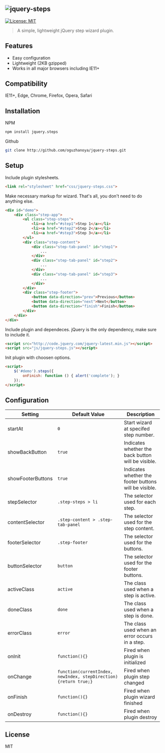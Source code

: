 ## ![jquery-steps](https://oguzhanoya.github.io/jquery-steps/img/logo.svg)

[![License: MIT](https://img.shields.io/badge/License-MIT-blue.svg)](https://opensource.org/licenses/MIT)

> A simple, lightweight jQuery step wizard plugin.

## Features
- Easy configuration
- Lightweight (2KB gzipped)
- Works in all major browsers including IE11+

## Compatibility
IE11+, Edge, Chrome, Firefox, Opera, Safari

## Installation
NPM
```sh
npm install jquery.steps
```
Github
```sh
git clone http://github.com/oguzhanoya/jquery-steps.git
```

## Setup

Include plugin stylesheets.
```html
<link rel="stylesheet" href="css/jquery-steps.css">
```
Make necessary markup for wizard. That's all, you don't need to do anything else.
```html
<div id="demo">
    <div class="step-app">
        <ul class="step-steps">
            <li><a href="#step1">Step 1</a></li>
            <li><a href="#step2">Step 2</a></li>
            <li><a href="#step3">Step 3</a></li>
        </ul>
        <div class="step-content">
            <div class="step-tab-panel" id="step1">
                ...
            </div>
            <div class="step-tab-panel" id="step2">
                ...
            </div>
            <div class="step-tab-panel" id="step3">
                ...
            </div>
        </div>
        <div class="step-footer">
            <button data-direction="prev">Previous</button>
            <button data-direction="next">Next</button>
            <button data-direction="finish">Finish</button>
        </div>
    </div>
</div>
```
Include plugin and dependeces. jQuery is the only dependency, make sure to include it.
```html
<script src="http://code.jquery.com/jquery-latest.min.js"></script>
<script src="js/jquery-steps.js"></script>
```
Init plugin with choosen options.
```html
<script>
    $('#demo').steps({
        onFinish: function () { alert('complete'); }
    });
</script>
```
## Configuration

|Setting|Default Value|Description|
|---|---|---|
|startAt|`0`|Start wizard at specifed step number.|
|showBackButton|`true`|Indicates whether the back button will be visible.|
|showFooterButtons|`true`|Indicates whether the footer buttons will be visible.|
|stepSelector|`.step-steps > li`|The selector used for each step.|
|contentSelector|`.step-content > .step-tab-panel`|The selector used for the step content.|
|footerSelector|`.step-footer`|The selector used for the buttons.|
|buttonSelector|`button`|The selector used for the footer buttons.|
|activeClass|`active`|The class used when a step is active.|
|doneClass|`done`|The class used when a step is done.|
|errorClass|`error`|The class used when an error occurs in a step.|
|onInit|`function(){}`|Fired when plugin is initialized|
|onChange|`function(currentIndex, newIndex, stepDirection){return true;}`|Fired when plugin step changed|
|onFinish|`function(){}`|Fired when plugin wizard finished|
|onDestroy|`function(){}`|Fired when plugin destroy|

## License

MIT
